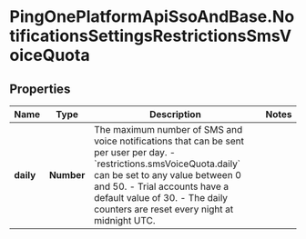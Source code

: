 # PingOnePlatformApiSsoAndBase.NotificationsSettingsRestrictionsSmsVoiceQuota

## Properties

Name | Type | Description | Notes
------------ | ------------- | ------------- | -------------
**daily** | **Number** | The maximum number of SMS and voice notifications that can be sent per user per day. - &#x60;restrictions.smsVoiceQuota.daily&#x60; can be set to any value between 0 and 50. - Trial accounts have a default value of 30. - The daily counters are reset every night at midnight UTC.  | 


